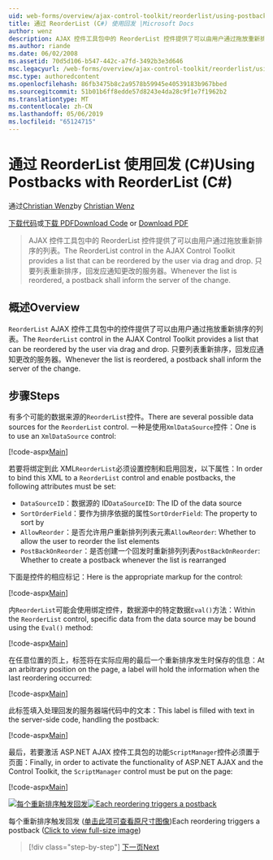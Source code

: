 ```yaml
---
uid: web-forms/overview/ajax-control-toolkit/reorderlist/using-postbacks-with-reorderlist-cs
title: 通过 ReorderList (C#) 使用回发 |Microsoft Docs
author: wenz
description: AJAX 控件工具包中的 ReorderList 控件提供了可以由用户通过拖放重新排序的列表。 只要列表重新排序，采购订单...
ms.author: riande
ms.date: 06/02/2008
ms.assetid: 70d5d106-b547-442c-a7fd-3492b3e3d646
msc.legacyurl: /web-forms/overview/ajax-control-toolkit/reorderlist/using-postbacks-with-reorderlist-cs
msc.type: authoredcontent
ms.openlocfilehash: 86fb3475b8c2a9578b59945e40539183b967bbed
ms.sourcegitcommit: 51b01b6ff8edde57d8243e4da28c9f1e7f1962b2
ms.translationtype: MT
ms.contentlocale: zh-CN
ms.lasthandoff: 05/06/2019
ms.locfileid: "65124715"
---
```

# <a name="using-postbacks-with-reorderlist-c"></a><span data-ttu-id="eb0d0-104">通过 ReorderList 使用回发 (C#)</span><span class="sxs-lookup"><span data-stu-id="eb0d0-104">Using Postbacks with ReorderList (C#)</span></span>

<span data-ttu-id="eb0d0-105">通过[Christian Wenz](https://github.com/wenz)</span><span class="sxs-lookup"><span data-stu-id="eb0d0-105">by [Christian Wenz](https://github.com/wenz)</span></span>

<span data-ttu-id="eb0d0-106">[下载代码](http://download.microsoft.com/download/9/3/f/93f8daea-bebd-4821-833b-95205389c7d0/ReorderList4.cs.zip)或[下载 PDF](http://download.microsoft.com/download/2/d/c/2dc10e34-6983-41d4-9c08-f78f5387d32b/reorderlist4CS.pdf)</span><span class="sxs-lookup"><span data-stu-id="eb0d0-106">[Download Code](http://download.microsoft.com/download/9/3/f/93f8daea-bebd-4821-833b-95205389c7d0/ReorderList4.cs.zip) or [Download PDF](http://download.microsoft.com/download/2/d/c/2dc10e34-6983-41d4-9c08-f78f5387d32b/reorderlist4CS.pdf)</span></span>

> <span data-ttu-id="eb0d0-107">AJAX 控件工具包中的 ReorderList 控件提供了可以由用户通过拖放重新排序的列表。</span><span class="sxs-lookup"><span data-stu-id="eb0d0-107">The ReorderList control in the AJAX Control Toolkit provides a list that can be reordered by the user via drag and drop.</span></span> <span data-ttu-id="eb0d0-108">只要列表重新排序，回发应通知更改的服务器。</span><span class="sxs-lookup"><span data-stu-id="eb0d0-108">Whenever the list is reordered, a postback shall inform the server of the change.</span></span>

## <a name="overview"></a><span data-ttu-id="eb0d0-109">概述</span><span class="sxs-lookup"><span data-stu-id="eb0d0-109">Overview</span></span>

<span data-ttu-id="eb0d0-110">`ReorderList` AJAX 控件工具包中的控件提供了可以由用户通过拖放重新排序的列表。</span><span class="sxs-lookup"><span data-stu-id="eb0d0-110">The `ReorderList` control in the AJAX Control Toolkit provides a list that can be reordered by the user via drag and drop.</span></span> <span data-ttu-id="eb0d0-111">只要列表重新排序，回发应通知更改的服务器。</span><span class="sxs-lookup"><span data-stu-id="eb0d0-111">Whenever the list is reordered, a postback shall inform the server of the change.</span></span>

## <a name="steps"></a><span data-ttu-id="eb0d0-112">步骤</span><span class="sxs-lookup"><span data-stu-id="eb0d0-112">Steps</span></span>

<span data-ttu-id="eb0d0-113">有多个可能的数据来源的`ReorderList`控件。</span><span class="sxs-lookup"><span data-stu-id="eb0d0-113">There are several possible data sources for the `ReorderList` control.</span></span> <span data-ttu-id="eb0d0-114">一种是使用`XmlDataSource`控件：</span><span class="sxs-lookup"><span data-stu-id="eb0d0-114">One is to use an `XmlDataSource` control:</span></span>

[!code-aspx[Main](using-postbacks-with-reorderlist-cs/samples/sample1.aspx)]

<span data-ttu-id="eb0d0-115">若要将绑定到此 XML`ReorderList`必须设置控制和启用回发，以下属性：</span><span class="sxs-lookup"><span data-stu-id="eb0d0-115">In order to bind this XML to a `ReorderList` control and enable postbacks, the following attributes must be set:</span></span>

- <span data-ttu-id="eb0d0-116">`DataSourceID`：数据源的 ID</span><span class="sxs-lookup"><span data-stu-id="eb0d0-116">`DataSourceID`: The ID of the data source</span></span>
- <span data-ttu-id="eb0d0-117">`SortOrderField`：要作为排序依据的属性</span><span class="sxs-lookup"><span data-stu-id="eb0d0-117">`SortOrderField`: The property to sort by</span></span>
- <span data-ttu-id="eb0d0-118">`AllowReorder`：是否允许用户重新排列列表元素</span><span class="sxs-lookup"><span data-stu-id="eb0d0-118">`AllowReorder`: Whether to allow the user to reorder the list elements</span></span>
- <span data-ttu-id="eb0d0-119">`PostBackOnReorder`：是否创建一个回发时重新排列列表</span><span class="sxs-lookup"><span data-stu-id="eb0d0-119">`PostBackOnReorder`: Whether to create a postback whenever the list is rearranged</span></span>

<span data-ttu-id="eb0d0-120">下面是控件的相应标记：</span><span class="sxs-lookup"><span data-stu-id="eb0d0-120">Here is the appropriate markup for the control:</span></span>

[!code-aspx[Main](using-postbacks-with-reorderlist-cs/samples/sample2.aspx)]

<span data-ttu-id="eb0d0-121">内`ReorderList`可能会使用绑定控件，数据源中的特定数据`Eval()`方法：</span><span class="sxs-lookup"><span data-stu-id="eb0d0-121">Within the `ReorderList` control, specific data from the data source may be bound using the `Eval()` method:</span></span>

[!code-aspx[Main](using-postbacks-with-reorderlist-cs/samples/sample3.aspx)]

<span data-ttu-id="eb0d0-122">在任意位置的页上，标签将在实际应用的最后一个重新排序发生时保存的信息：</span><span class="sxs-lookup"><span data-stu-id="eb0d0-122">At an arbitrary position on the page, a label will hold the information when the last reordering occurred:</span></span>

[!code-aspx[Main](using-postbacks-with-reorderlist-cs/samples/sample4.aspx)]

<span data-ttu-id="eb0d0-123">此标签填入处理回发的服务器端代码中的文本：</span><span class="sxs-lookup"><span data-stu-id="eb0d0-123">This label is filled with text in the server-side code, handling the postback:</span></span>

[!code-aspx[Main](using-postbacks-with-reorderlist-cs/samples/sample5.aspx)]

<span data-ttu-id="eb0d0-124">最后，若要激活 ASP.NET AJAX 控件工具包的功能`ScriptManager`控件必须置于页面：</span><span class="sxs-lookup"><span data-stu-id="eb0d0-124">Finally, in order to activate the functionality of ASP.NET AJAX and the Control Toolkit, the `ScriptManager` control must be put on the page:</span></span>

[!code-aspx[Main](using-postbacks-with-reorderlist-cs/samples/sample6.aspx)]

<span data-ttu-id="eb0d0-125">[![每个重新排序触发回发](using-postbacks-with-reorderlist-cs/_static/image2.png)](using-postbacks-with-reorderlist-cs/_static/image1.png)</span><span class="sxs-lookup"><span data-stu-id="eb0d0-125">[![Each reordering triggers a postback](using-postbacks-with-reorderlist-cs/_static/image2.png)](using-postbacks-with-reorderlist-cs/_static/image1.png)</span></span>

<span data-ttu-id="eb0d0-126">每个重新排序触发回发 ([单击此项可查看原尺寸图像](using-postbacks-with-reorderlist-cs/_static/image3.png))</span><span class="sxs-lookup"><span data-stu-id="eb0d0-126">Each reordering triggers a postback ([Click to view full-size image](using-postbacks-with-reorderlist-cs/_static/image3.png))</span></span>

> [!div class="step-by-step"]
> [<span data-ttu-id="eb0d0-127">下一页</span><span class="sxs-lookup"><span data-stu-id="eb0d0-127">Next</span></span>](drag-and-drop-via-reorderlist-cs.md)
